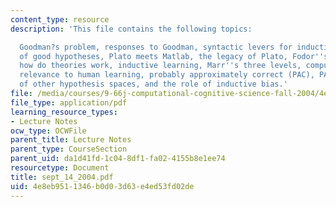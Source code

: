 ```yaml
---
content_type: resource
description: 'This file contains the following topics:

  Goodman?s problem, responses to Goodman, syntactic levers for induction, the origin
  of good hypotheses, Plato meets Matlab, the legacy of Plato, Fodor''s critique,
  how do theories work, inductive learning, Marr''s three levels, computational analysis,
  relevance to human learning, probably approximately correct (PAC), PAC analyses
  of other hypothesis spaces, and the role of inductive bias.'
file: /media/courses/9-66j-computational-cognitive-science-fall-2004/4e8eb9511346b0d03d63e4ed53fd02de_sept_14_2004.pdf
file_type: application/pdf
learning_resource_types:
- Lecture Notes
ocw_type: OCWFile
parent_title: Lecture Notes
parent_type: CourseSection
parent_uid: da1d41fd-1c04-8df1-fa02-4155b8e1ee74
resourcetype: Document
title: sept_14_2004.pdf
uid: 4e8eb951-1346-b0d0-3d63-e4ed53fd02de
---
```

